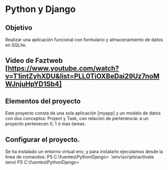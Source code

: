 # Python y Django
## Objetivo
Realizar una aplicación funcional con formulario y almacenamiento de datos en SQLite.

## Video de Faztweb [https://www.youtube.com/watch?v=T1intZyhXDU&list=PLL0TiOXBeDai29Uz7noMWJnjuHpYD1Sb4]



## Elementos del proyecto 
Este proyecto consta de una sola aplicación [myapp] y un modelo de datos con 
dos conceptos: Project y Task, con relación de pertenencia: a un proyecto 
pertenecen 0, 1 ó mas tareas.

## Configurar el proyecto.
Se ha instalado un entorno virtual env, y para instalarlo ejecutamos desde 
la linea de comandos:
    PS C:\fuentes\PythonDjango> .\env\scripts\activate
    (env) PS C:\fuentes\PythonDjango> 